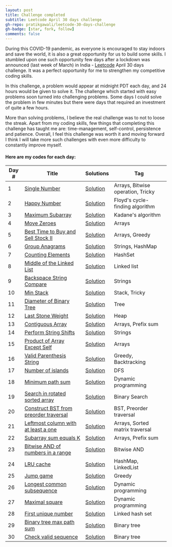 ```yaml
---
layout: post
title: Challenge completed
subtitle: Leetcode April 30 days challenge
gh-repo: pratikgawali/leetcode-30-days-challenge
gh-badge: [star, fork, follow]
comments: false
---
```


During this COVID-19 pandemic, as everyone is encouraged to stay indoors and save the world, it is also a great opportunity for us to build some skills. I stumbled upon one such opportunity few days after a lockdown was announced (last week of March) in India - [Leetcode](https://leetcode.com/) April 30 days challenge. It was a perfect opportunity for me to strengthen my competitive coding skills.

In this challenge, a problem would appear at midnight PDT each day, and 24 hours would be given to solve it. The challenge which started with easy problems soon turned into challenging problems. Some days I could solve the problem in few minutes but there were days that required an investment of quite a few hours. 

More than solving problems, I believe the real challenge was to not to loose the streak. Apart from my coding skills, few things that completing this challenge has taught me are: time-management, self-control, persistence and patience. Overall, I feel this challenge was worth it and moving forward I think I will take more such challenges with even more difficulty to constantly improve myself.

#### Here are my codes for each day:
 

|  Day #  |      Title     |   Solutions  | Tag                   
|-----|----------------|---------------|-------------
|1|[Single Number](https://leetcode.com/explore/featured/card/30-day-leetcoding-challenge/528/week-1/3283/)|[Solution](https://github.com/pratikgawali/leetcode-30-days-challenge/blob/master/Day1_SingleNumber.java) |Arrays, Bitwise operation, Tricky|
|2|[Happy Number](https://leetcode.com/explore/featured/card/30-day-leetcoding-challenge/528/week-1/3284/)|[Solution](https://github.com/pratikgawali/leetcode-30-days-challenge/blob/master/Day2_HappyNumber.java) |Floyd's cycle-finding algorithm|
|3|[Maximum Subarray](https://leetcode.com/explore/featured/card/30-day-leetcoding-challenge/528/week-1/3285/)|[Solution](https://github.com/pratikgawali/leetcode-30-days-challenge/blob/master/Day3_MaximumSubarray.java) |Kadane's algorithm|
|4|[Move Zeroes](https://leetcode.com/explore/featured/card/30-day-leetcoding-challenge/528/week-1/3286/)|[Solution](https://github.com/pratikgawali/leetcode-30-days-challenge/blob/master/Day4_MoveZeroes.java) |Arrays|
|5|[Best Time to Buy and Sell Stock II](https://leetcode.com/explore/featured/card/30-day-leetcoding-challenge/528/week-1/3287/)|[Solution](https://github.com/pratikgawali/leetcode-30-days-challenge/blob/master/Day5_BestTimeToBuyAndSellStockII.java) |Arrays, Greedy|
|6|[Group Anagrams](https://leetcode.com/explore/featured/card/30-day-leetcoding-challenge/528/week-1/3288/)|[Solution](https://github.com/pratikgawali/leetcode-30-days-challenge/blob/master/Day6_GroupAnagrams.java) |Strings, HashMap|
|7|[Counting Elements](https://leetcode.com/explore/featured/card/30-day-leetcoding-challenge/528/week-1/3289/)|[Solution](https://github.com/pratikgawali/leetcode-30-days-challenge/blob/master/Day7_CountingElements.java) |HashSet|
|8|[Middle of the Linked List](https://leetcode.com/explore/featured/card/30-day-leetcoding-challenge/528/week-1/3290/)|[Solution](https://github.com/pratikgawali/leetcode-30-days-challenge/blob/master/Day8_MiddleOfTheLinkedList.java) |Linked list|
|9|[Backspace String Compare](https://leetcode.com/explore/featured/card/30-day-leetcoding-challenge/528/week-1/3291/)|[Solution](https://github.com/pratikgawali/leetcode-30-days-challenge/blob/master/Day9_BackspaceStringCompare.java) |Strings|
|10|[Min Stack](https://leetcode.com/explore/featured/card/30-day-leetcoding-challenge/528/week-1/3292/)|[Solution](https://github.com/pratikgawali/leetcode-30-days-challenge/blob/master/Day10_MinStack.java) |Stack, Tricky|
|11|[Diameter of Binary Tree](https://leetcode.com/explore/featured/card/30-day-leetcoding-challenge/528/week-1/32893/)|[Solution](https://github.com/pratikgawali/leetcode-30-days-challenge/blob/master/Day11_DiameterOfBinaryTree.java) |Tree|
|12|[Last Stone Weight](https://leetcode.com/explore/featured/card/30-day-leetcoding-challenge/528/week-1/3297/)|[Solution](https://github.com/pratikgawali/leetcode-30-days-challenge/blob/master/Day12_LastStoneWeight.java) |Heap|
|13|[Contiguous Array](https://leetcode.com/explore/featured/card/30-day-leetcoding-challenge/528/week-1/3298/)|[Solution](https://github.com/pratikgawali/leetcode-30-days-challenge/blob/master/Day13_ContiguousArray.java) |Arrays, Prefix sum|
|14|[Perform String Shifts](https://leetcode.com/explore/featured/card/30-day-leetcoding-challenge/528/week-1/3299/)|[Solution](https://github.com/pratikgawali/leetcode-30-days-challenge/blob/master/Day14_PerformStringShifts.java) |Strings|
|15|[Product of Array Except Self](https://leetcode.com/explore/featured/card/30-day-leetcoding-challenge/528/week-1/3300/)|[Solution](https://github.com/pratikgawali/leetcode-30-days-challenge/blob/master/Day15_ProductOfArrayExceptSelf.java) |Arrays|
|16|[Valid Parenthesis String](https://leetcode.com/explore/featured/card/30-day-leetcoding-challenge/528/week-1/3301/)|[Solution](https://github.com/pratikgawali/leetcode-30-days-challenge/blob/master/Day16_ValidParenthesisString.java) |Greedy, Backtracking|
|17|[Number of islands](https://leetcode.com/explore/featured/card/30-day-leetcoding-challenge/528/week-1/3302/)|[Solution](https://github.com/pratikgawali/leetcode-30-days-challenge/blob/master/Day17_NumberOfIslands.java) |DFS|
|18|[Minimum path sum](https://leetcode.com/explore/featured/card/30-day-leetcoding-challenge/528/week-1/3303/)|[Solution](https://github.com/pratikgawali/leetcode-30-days-challenge/blob/master/Day18_MinimumPathSum.java) |Dynamic programming|
|19|[Search in rotated sorted array](https://leetcode.com/explore/featured/card/30-day-leetcoding-challenge/528/week-1/3304/)|[Solution](https://github.com/pratikgawali/leetcode-30-days-challenge/blob/master/Day19_SearchInRotatedSortedArray.java) |Binary Search|
|20|[Construct BST from preorder traversal](https://leetcode.com/explore/featured/card/30-day-leetcoding-challenge/528/week-1/3305/)|[Solution](https://github.com/pratikgawali/leetcode-30-days-challenge/blob/master/Day20_ConstructBSTFromPreorderTraversal.java) |BST, Preorder traversal|
|21|[Leftmost column with at least a one](https://leetcode.com/explore/featured/card/30-day-leetcoding-challenge/528/week-1/3306/)|[Solution](https://github.com/pratikgawali/leetcode-30-days-challenge/blob/master/Day21_LeftmostColWithAtLeastAOne.java) |Arrays, Sorted matrix traversal|
|22|[Subarray sum equals K](https://leetcode.com/explore/featured/card/30-day-leetcoding-challenge/528/week-1/3307/)|[Solution](https://github.com/pratikgawali/leetcode-30-days-challenge/blob/master/Day22_SubarraySumEqualsK.java) |Arrays, Prefix sum|
|23|[Bitwise AND of numbers in a range](https://leetcode.com/explore/featured/card/30-day-leetcoding-challenge/528/week-1/3308/)|[Solution](https://github.com/pratikgawali/leetcode-30-days-challenge/blob/master/Day23_BitwiseANDofNumbersRange.java) |Bitwise AND|
|24|[LRU cache](https://leetcode.com/explore/featured/card/30-day-leetcoding-challenge/528/week-1/3309/)|[Solution](https://github.com/pratikgawali/leetcode-30-days-challenge/blob/master/Day24_LRU_Cache.java) |HashMap, LinkedList|
|25|[Jump game](https://leetcode.com/explore/featured/card/30-day-leetcoding-challenge/528/week-1/3310/)|[Solution](https://github.com/pratikgawali/leetcode-30-days-challenge/blob/master/Day25_JumpGame.java) |Greedy|
|26|[Longest common subsequence](https://leetcode.com/explore/featured/card/30-day-leetcoding-challenge/528/week-1/3311/)|[Solution](https://github.com/pratikgawali/leetcode-30-days-challenge/blob/master/Day26_LongestCommonSubsequence.java) |Dynamic programming|
|27|[Maximal square](https://leetcode.com/explore/featured/card/30-day-leetcoding-challenge/528/week-1/3312/)|[Solution](https://github.com/pratikgawali/leetcode-30-days-challenge/blob/master/Day27_MaximalSquare.java) |Dynamic programming|
|28|[First unique number](https://leetcode.com/explore/featured/card/30-day-leetcoding-challenge/528/week-1/3313/)|[Solution](https://github.com/pratikgawali/leetcode-30-days-challenge/blob/master/Day28_FirstUniqueNumber.java) |Linked hash set|
|29|[Binary tree max path sum](https://leetcode.com/explore/featured/card/30-day-leetcoding-challenge/528/week-1/3314/)|[Solution](https://github.com/pratikgawali/leetcode-30-days-challenge/blob/master/Day29_BinaryTreeMaxPathSum.java) |Binary tree|
|30|[Check valid sequence](https://leetcode.com/explore/featured/card/30-day-leetcoding-challenge/528/week-1/3315/)|[Solution](https://github.com/pratikgawali/leetcode-30-days-challenge/blob/master/Day30_CheckValidSequence.java) |Binary tree|
